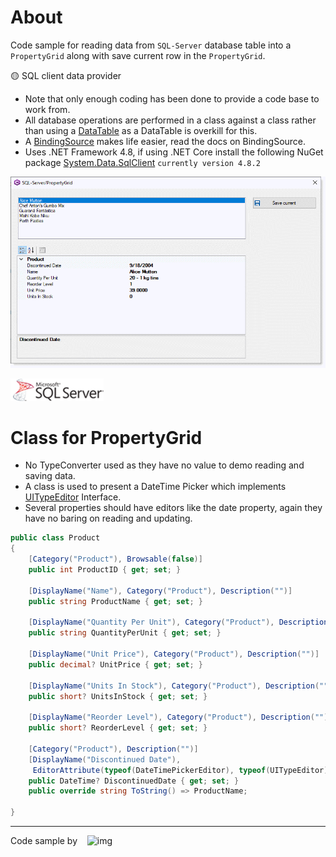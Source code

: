 ﻿# About

Code sample for reading data from `SQL-Server` database table into a `PropertyGrid` along with save current row in the `PropertyGrid`.

:yellow_circle: SQL client data provider

- Note that only enough coding has been done to provide a code base to work from. 
- All database operations are performed in a class against a class rather than using a [DataTable](https://docs.microsoft.com/en-us/dotnet/api/system.data.datatable?view=net-5.0) as a DataTable is overkill for this.
- A [BindingSource](https://docs.microsoft.com/en-us/dotnet/api/system.windows.forms.bindingsource?view=net-5.0) makes life easier, read the docs on BindingSource.
- Uses .NET Framework 4.8, if using .NET Core install the following NuGet package [System.Data.SqlClient](https://www.nuget.org/packages/System.Data.SqlClient/) `currently version 4.8.2`


![img](assets/pg.png)


![img](assets/sql-server.png)


# Class for PropertyGrid

- No TypeConverter used as they have no value to demo reading and saving data.
- A class is used to present a DateTime Picker which implements [UITypeEditor](https://docs.microsoft.com/en-us/dotnet/api/system.drawing.design.uitypeeditor?view=net-5.0) Interface.
- Several properties should have editors like the date property, again they have no baring on reading and updating.

```csharp
public class Product
{
    [Category("Product"), Browsable(false)]
    public int ProductID { get; set; }
    
    [DisplayName("Name"), Category("Product"), Description("")]
    public string ProductName { get; set; }
    
    [DisplayName("Quantity Per Unit"), Category("Product"), Description("")]
    public string QuantityPerUnit { get; set; }
    
    [DisplayName("Unit Price"), Category("Product"), Description("")]
    public decimal? UnitPrice { get; set; }
    
    [DisplayName("Units In Stock"), Category("Product"), Description("")]
    public short? UnitsInStock { get; set; }
    
    [DisplayName("Reorder Level"), Category("Product"), Description("")]
    public short? ReorderLevel { get; set; }
    
    [Category("Product"), Description("")]
    [DisplayName("Discontinued Date"), 
     EditorAttribute(typeof(DateTimePickerEditor), typeof(UITypeEditor))]
    public DateTime? DiscontinuedDate { get; set; }
    public override string ToString() => ProductName;

}
```
---


Code sample by &nbsp;&nbsp; ![img](https://img.shields.io/badge/Karen%20Payne-MVP-lightgrey)
